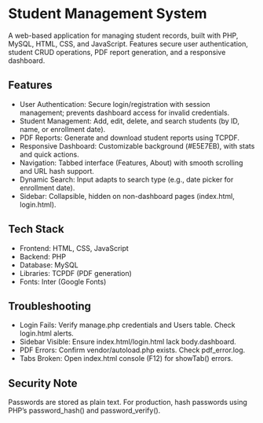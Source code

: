 # Student Management System
A web-based application for managing student records, built with PHP, MySQL, HTML, CSS, and JavaScript. 
Features secure user authentication, student CRUD operations, PDF report generation, and a responsive dashboard.
## Features

- User Authentication: Secure login/registration with session management; prevents dashboard access for invalid credentials.
- Student Management: Add, edit, delete, and search students (by ID, name, or enrollment date).
- PDF Reports: Generate and download student reports using TCPDF.
- Responsive Dashboard: Customizable background (#E5E7EB), with stats and quick actions.
- Navigation: Tabbed interface (Features, About) with smooth scrolling and URL hash support.
- Dynamic Search: Input adapts to search type (e.g., date picker for enrollment date).
- Sidebar: Collapsible, hidden on non-dashboard pages (index.html, login.html).

## Tech Stack

- Frontend: HTML, CSS, JavaScript
- Backend: PHP
- Database: MySQL
- Libraries: TCPDF (PDF generation)
- Fonts: Inter (Google Fonts)

## Troubleshooting

- Login Fails: Verify manage.php credentials and Users table. Check login.html alerts.
- Sidebar Visible: Ensure index.html/login.html lack body.dashboard.
- PDF Errors: Confirm vendor/autoload.php exists. Check pdf_error.log.
- Tabs Broken: Open index.html console (F12) for showTab() errors.

## Security Note
Passwords are stored as plain text. For production, hash passwords using PHP’s password_hash() and password_verify().


